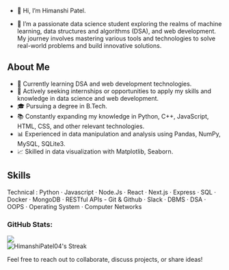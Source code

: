 
- 👋 Hi, I’m Himanshi Patel.

- 🌱 I’m a passionate data science student exploring the realms of machine learning, data structures and algorithms (DSA), and web development. My journey involves mastering various tools and technologies to solve real-world problems and build innovative solutions.

## About Me

- 🌱 Currently learning DSA and web development technologies.
- 💼 Actively seeking internships or opportunities to apply my skills and knowledge in data science and web development.
- 🎓 Pursuing a degree in B.Tech.
- 📚 Constantly expanding my knowledge in Python, C++, JavaScript, HTML, CSS, and other relevant technologies.
- 📊 Experienced in data manipulation and analysis using Pandas, NumPy, MySQL, SQLite3.
- 📈 Skilled in data visualization with Matplotlib, Seaborn.


## Skills

Technical : Python  ·  Javascript  ·  Node.Js  ·  React  ·  Next.js  ·  Express  ·  SQL ·  Docker  ·   MongoDB  · RESTful APIs -
                        Git & Github  ·  Slack   ·  DBMS  · DSA  · OOPS   · Operating System   · Computer Networks

### GitHub Stats:
![](https://github-readme-streak-stats.herokuapp.com/?user=Himanshipatel04&theme=dark&hide_border=true)<br/>
![HimanshiPatel04's Streak](https://github-readme-streak-stats.herokuapp.com/?user=HimanshiPatel04&theme=vision-friendly-dark&hide_border=true)

Feel free to reach out to collaborate, discuss projects, or share ideas!



